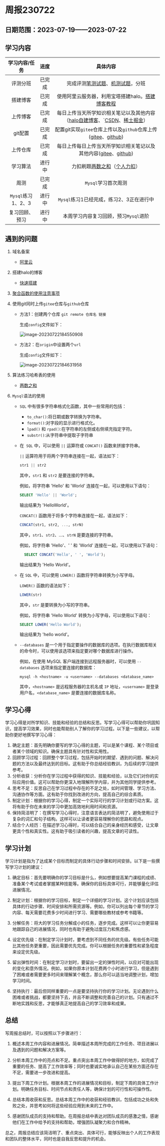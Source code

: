 # 周报230722

## 日期范围：2023-07-19——2023-07-22

## 学习内容

|   学习内容/任务    |  进度  |                           具体内容                           |
| :----------------: | :----: | :----------------------------------------------------------: |
|      评测分班      | 已完成 | 完成评测[笔测试题](http://39.105.197.178/archives/%E7%AC%94%E8%AF%95%E8%AF%84%E6%B5%8B%E9%A2%98md)、[机测试题](http://39.105.197.178/archives/%E6%9C%BA%E8%AF%95%E8%AF%84%E6%B5%8B%E9%A2%98md)，分班 |
|      搭建博客      | 已完成 | 使用阿里云服务器，利用宝塔搭建halo。[搭建博客教程](http://39.105.197.178/archives/%E5%BF%AB%E9%80%9F%E7%BD%91%E7%AB%99%E6%90%AD%E5%BB%BAhalomd) |
|      上传博客      | 已完成 | 每日上传当天所学知识相关笔记以及其他内容（[halo自建博客](http://39.105.197.178/)、`[CSDN](https://blog.csdn.net/qq_51909595?spm=1000.2115.3001.5343)、[稀土掘金](https://juejin.cn/user/1533181111304876)） |
|      git配置       | 已完成 | 配置git实现`gitee`仓库上传以及`github`仓库上传([gitee](https://gitee.com/wei-chunxi)、[github](https://github.com/yanyinan/)) |
|      上传仓库      | 已完成 | 每日上传每日上传当天所学知识相关笔记以及其他内容([gitee](https://gitee.com/wei-chunxi)、[github](https://github.com/yanyinan/)) |
|      学习算法      | 进行中 | 力扣刷题[两数之和](http://39.105.197.178/archives/%E4%B8%A4%E6%95%B0%E4%B9%8B%E5%92%8Cmd)（[个人力扣](https://leetcode.cn/u/chunxi-wei/)） |
|        周测        | 已完成 |                     `Mysql`学习首次周测                      |
| `Mysql`练习1、2、3 | 进行中 |           `Mysql`练习1已经完成，练习2、3正在进行中           |
|   复习回顾、预习   | 进行中 |            本周学习内容复习回顾，预习`Mysql`进阶             |

## 遇到的问题

1. 域名备案

   - [阿里云](https://help.aliyun.com/document_detail/36922.html)

2. 搭建halo的博客

   - [快速搭建](http://39.105.197.178/archives/%E5%BF%AB%E9%80%9F%E7%BD%91%E7%AB%99%E6%90%AD%E5%BB%BAhalomd)

3. [聚合函数的使用注意事项](http://39.105.197.178/archives/mysql%E4%BD%BF%E7%94%A8%E8%81%9A%E5%90%88%E5%87%BD%E6%95%B0%E9%9C%80%E8%A6%81%E6%B3%A8%E6%84%8F%E7%9A%84%E4%BA%8B%E9%A1%B9md)

4. 使用git同时上传`gitee`仓库与`github`仓库

   - 方法1：创建两个仓库 `git remote 仓库名 链接`

     生成`config`文件如下：

     ![image-20230722184550908](%E5%91%A8%E6%8A%A5230722.assets/image-20230722184550908.png)

   - 方法2：在`origin`中设置两个`url`

     生成`config`文件如下：

     ![image-20230722184631958](%E5%91%A8%E6%8A%A5230722.assets/image-20230722184631958.png)

     

5. 算法练习哈希表的使用

   - [两数之和](http://39.105.197.178/archives/%E4%B8%A4%E6%95%B0%E4%B9%8B%E5%92%8Cmd)

6. `Mysql`语法的使用

   - `SQL` 中有很多字符串格式化函数，其中一些常用的包括：

     - `to_char()`:将日期或数字转换为字符串。
     - `format()`:对字段的显示进行格式化。
     - `lpad()` 和 `rpad()`:在字符串的左侧或右侧填充指定字符。
     - `substr()`:从字符串中提取子字符串
     
   - 在` SQL` 中，可以使用 `||` 运算符或 `CONCAT()` 函数来拼接字符串。

     `||` 运算符用于将两个字符串连接在一起，语法如下：

     ```sql
     str1 || str2
     ```
     
     其中，`str1` 和 `str2` 是要连接的字符串。

     例如，将字符串 'Hello' 和 'World' 连接在一起，可以使用以下语句：

     ```sql
     SELECT 'Hello' || 'World';
     ```
     
     输出结果为 'HelloWorld'。
     
     `CONCAT()` 函数用于将多个字符串连接在一起，语法如下：
     
     ```sql
     CONCAT(str1, str2, ..., strN)
     ```
     
     其中，`str1`、`str2`、...、`strN` 是要连接的字符串。
     
     例如，将字符串 'Hello'、' ' 和 'World' 连接在一起，可以使用以下语句：
     
     ```sql
       SELECT CONCAT('Hello', ' ', 'World');    
     ```
     
     输出结果为 'Hello World'。
     
   - 在 `SQL` 中，可以使用 `LOWER()` 函数将字符串转换为小写字母。

     `LOWER()` 函数的语法如下：

     ```sql
     LOWER(str)  
     ```
     
     其中，`str` 是要转换为小写的字符串。

     例如，将字符串 'Hello World' 转换为小写字母，可以使用以下语句：

     ```sql
     SELECT LOWER('Hello World');    
     ```
     
     输出结果为 'hello world'。
     
   - `--databases` 是一个用于指定要操作的数据库的选项。在执行数据库相关的命令时，可以使用该选项来指定要对哪个数据库进行操作。

     例如，在使用 MySQL 客户端连接到远程服务器时，可以使用 `--databases` 选项来指定要连接的数据库：

     ```shell
     mysql -h <hostname> -u <username> --databases <database_name>   
     ```
     
     其中，`<hostname>` 是远程服务器的主机名或 `IP` 地址，`<username>` 是登录用户名，`<database_name>` 是要连接的数据库名称。

     


## 学习心得

学习心得是对所学知识、技能和经验的总结和反思。写学习心得可以帮助你巩固知识，提高学习效果，同时也能帮助别人了解你的学习过程。以下是一些建议，以帮助你更好地撰写学习心得：

1. 确定主题：首先明确你要写的学习心得的主题，可以是某个课程、某个项目或者某个领域的知识。确保主题具有针对性和实用性。
2. 回顾学习过程：回顾整个学习过程，包括开始时的期望、遇到的问题、解决问题的方法以及最终达到的目标。这有助于你总结经验教训，为后续的学习提供参考。
3. 分析收获：分析你在学习过程中获得的知识、技能和经验，以及它们对你的实际应用价值。这可以帮助你更深入地理解所学内容，并为其他同学提供参考。
4. 思考不足：反思自己在学习过程中存在的不足之处，如时间管理、学习方法、沟通协作等方面。这有助于你找到改进的方向，提高自己的综合素质。
5. 制定计划：根据你的学习心得，制定一个实际可行的学习计划或行动方案。这将有助于你在未来的学习中更加高效地利用时间和资源。
6. 保持简洁明了：在撰写学习心得时，注意语言表达的简洁明了，避免使用过于复杂的词汇和句子结构。这样可以让读者更容易理解你的思路和观点。
7. 结合个人经历：在描述学习心得时，可以结合自己的亲身经历和感受，让文章更具个性和真实性。这有助于吸引读者的兴趣，提高文章的可读性。

## 学习计划

学习计划是指为了达成某个目标而制定的具体行动步骤和时间安排。以下是一些撰写学习计划的建议：

  1. 确定目标：首先要明确你的学习目标是什么，例如想要提高某门课程的成绩、准备某个考试或者掌握某种技能等。确保你的目标具体可行，并能够量化评估进展情况。

  2. 制定计划：根据你的学习目标，制定一个详细的学习计划。这个计划应该包括具体的行动步骤、时间安排和所需资源等。例如，你可以列出每个章节的学习内容、每天需要花费多少时间进行学习、需要哪些教材或参考书籍等。

  3. 分解任务：将大的学习任务分解成小的任务，逐步完成。这样可以让你更容易地跟踪自己的进展情况，同时也有助于避免过度压力和焦虑感。

  4. 设定优先级：在制定学习计划时，要考虑到不同任务的优先级。有些任务可能比其他任务更重要，因此需要优先完成。你可以根据任务的重要性和紧急程度来设定优先级。

  5. 留出弹性时间：在制定学习计划时，要留出一定的弹性时间，以应对可能出现的变化和意外情况。例如，如果你原本计划花费两个小时进行学习，但是遇到了困难或者需要更多时间来理解某个概念，那么你可以适当地调整计划，增加学习时间。

  6. 坚持执行：最后但同样重要的一点是要坚持执行你的学习计划。无论遇到什么困难或者挑战，都要坚持下去，并且不断调整和完善自己的计划。只有通过不断地实践和反思，才能够真正地提高自己的学习效率和成果。

## 总结

写周报总结时，可以按照以下步骤进行：

  1. 概述本周工作内容和进展情况。简单描述本周所完成的工作任务、项目进展以及遇到的问题和解决方案等。

  2. 分析本周工作中的亮点和不足。重点突出本周工作中做得好的地方，如完成了重要的任务、提高了工作效率等；同时也要诚实地承认自己在某些方面还存在不足，需要进一步改进和提高。

  3. 提出下周工作计划。根据本周工作的进展情况和目标，制定下周的具体工作计划。明确任务目标、时间节点和责任人等，确保计划的可行性和可操作性。

  4. 总结本周收获和反思。总结本周工作中的收获和经验教训，包括成功之处和失败之处，并思考如何将这些经验应用到未来的工作中。

  5. 感谢团队成员的支持和帮助。在周报总结中表达对团队成员的感激之情，感谢他们在工作中给予的支持和帮助，增强团队凝聚力和合作精神。

总之，周报总结应该简洁明了、重点突出、具体可行，能够反映出个人的工作表现和团队的整体水平，同时也是自我反思和提升的机会。

